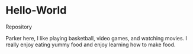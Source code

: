# Hello-World
Repository

Parker here, I like playing basketball, video games, and watching movies.
I really enjoy eating yummy food and enjoy learning how to make food.
